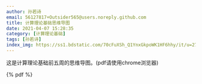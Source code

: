 ```yaml
---
author: 孙若诗
email: 56127817+Outsider565@users.noreply.github.com
title: 计算理论基础思维导图 
date: 2021-04-07 15:28:35
category: [计算理论基础]
tags: [孙若诗]
index_img: https://ss1.bdstatic.com/70cFuXSh_Q1YnxGkpoWK1HF6hhy/it/u=274936136,3695148681&fm=26&gp=0.jpg
---
```


这是计算理论基础前五周的思维导图。(pdf请使用chrome浏览器)

{% pdf %}